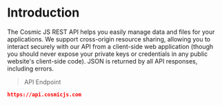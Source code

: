 # Introduction

The Cosmic JS REST API helps you easily manage data and files for your applications.  We support cross-origin resource sharing, allowing you to interact securely with our API from a client-side web application (though you should never expose your private keys or credentials in any public website's client-side code). JSON is returned by all API responses, including errors.

> API Endpoint

```json
https://api.cosmicjs.com
```
